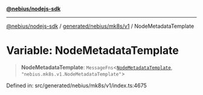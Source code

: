 [**@nebius/nodejs-sdk**](../../../../../README.md)

***

[@nebius/nodejs-sdk](../../../../../README.md) / [generated/nebius/mk8s/v1](../README.md) / NodeMetadataTemplate

# Variable: NodeMetadataTemplate

> **NodeMetadataTemplate**: `MessageFns`\<[`NodeMetadataTemplate`](../interfaces/NodeMetadataTemplate.md), `"nebius.mk8s.v1.NodeMetadataTemplate"`\>

Defined in: src/generated/nebius/mk8s/v1/index.ts:4675
